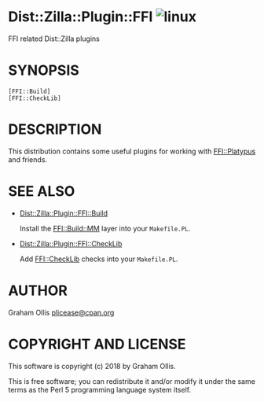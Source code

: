 # Dist::Zilla::Plugin::FFI ![linux](https://github.com/PerlFFI/Dist-Zilla-Plugin-FFI/workflows/linux/badge.svg)

FFI related Dist::Zilla plugins

# SYNOPSIS

```
[FFI::Build]
[FFI::CheckLib]
```

# DESCRIPTION

This distribution contains some useful plugins for working with [FFI::Platypus](https://metacpan.org/pod/FFI::Platypus) and friends.

# SEE ALSO

- [Dist::Zilla::Plugin::FFI::Build](https://metacpan.org/pod/Dist::Zilla::Plugin::FFI::Build)

    Install the [FFI::Build::MM](https://metacpan.org/pod/FFI::Build::MM) layer into your `Makefile.PL`.

- [Dist::Zilla::Plugin::FFI::CheckLib](https://metacpan.org/pod/Dist::Zilla::Plugin::FFI::CheckLib)

    Add [FFI::CheckLib](https://metacpan.org/pod/FFI::CheckLib) checks into your `Makefile.PL`.

# AUTHOR

Graham Ollis <plicease@cpan.org>

# COPYRIGHT AND LICENSE

This software is copyright (c) 2018 by Graham Ollis.

This is free software; you can redistribute it and/or modify it under
the same terms as the Perl 5 programming language system itself.
